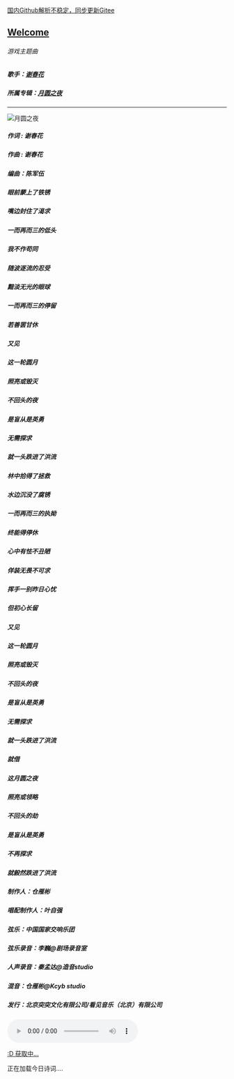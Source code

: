  [国内Github解析不稳定，同步更新Gitee](https://zkeq.gitee.io/)
## [Welcome  ](https://zkeq.github.io/zkeq/%C2%B7index.htm)


###### 游戏主题曲

##### 歌手：[谢春花](https://music.163.com/artist?id=1039895)

##### 所属专辑：[月圆之夜](https://music.163.com/album?id=80620384)

-----------------

![月圆之夜](http://p1.music.126.net/6CmLfzkp5mcAXwS7cExBvQ==/109951164240675694.jpg)

##### 作词 : 谢春花

##### 作曲 : 谢春花

##### 编曲：陈军伍

##### 眼前蒙上了铁锈

##### 嘴边封住了渴求

##### 一而再而三的低头

##### 我不作苟同

##### 随波逐流的忍受

##### 黯淡无光的眼球

##### 一而再而三的停留

##### 若善罢甘休

##### 又见

##### 这一轮圆月

##### 照亮或毁灭

##### 不回头的夜

##### 是盲从是英勇

##### 无需探求

##### 就一头跌进了洪流

##### 林中拾得了拯救

##### 水边沉没了腐锈

##### 一而再而三的执拗

##### 终能得停休

##### 心中有怯不丑陋

##### 佯装无畏不可求

##### 挥手一别昨日心忧

##### 但初心长留

##### 又见

##### 这一轮圆月

##### 照亮或毁灭

##### 不回头的夜

##### 是盲从是英勇

##### 无需探求

##### 就一头跌进了洪流

##### 就借

##### 这月圆之夜

##### 照亮或领略

##### 不回头的劫

##### 是盲从是英勇

##### 不再探求

##### 就毅然跌进了洪流

##### 制作人：仓雁彬

##### 唱配制作人：叶自强

##### 弦乐：中国国家交响乐团

##### 弦乐录音：李巍@剧场录音室

##### 人声录音：秦孟达@造音studio

##### 混音：仓雁彬@Kcyb studio

##### 发行：北京突突文化有限公司/看见音乐（北京）有限公司



<audio id="bgmMusic" src="http://music.163.com/song/media/outer/url?id=1380255885.mp3" preload="auto" type="audio/mp3" autoplay controls></audio>
                    
<!-- 请注意，以下的示例包含超链接，您可能需要手动配置样式使其不变色。如果您嫌麻烦，可以移除。 -->
<p id="hitokoto"><a href="#" id="hitokoto_text">:D 获取中...</a></p>
<script>
  fetch('https://v1.hitokoto.cn')
    .then(response => response.json())
    .then(data => {
      const hitokoto = document.getElementById('hitokoto_text')
      hitokoto.href = 'https://hitokoto.cn/?uuid=' + data.uuid
      hitokoto.innerText = data.hitokoto
    })
    .catch(console.error)
</script>




<span id="jinrishici-sentence">正在加载今日诗词....</span>

<script src="https://sdk.jinrishici.com/v2/browser/jinrishici.js" charset="utf-8"></script




--------------------------

--------------------------

--------------------------

--------------------------
